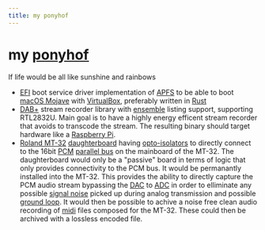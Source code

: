 ```yaml
---
title: my ponyhof
---
```


# my [ponyhof][wiktionary]
If life would be all like sunshine and rainbows

* [EFI][uefi] boot service driver implementation of [APFS][apfs] to be able to boot [macOS Mojave][mojave] with [VirtualBox][vbox], preferably written in [Rust][rust]
* [DAB+][dabp] stream recorder library with [ensemble][mux] listing support, supporting RTL2832U. Main goal is to have a highly energy efficent stream recorder that avoids to transcode the stream. The resulting binary should target hardware like a [Raspberry Pi][berrypie].
* [Roland MT-32][mt32] [daughterboard][daughterboard] having [opto-isolators][optoisolator] to directly connect to the 16bit [PCM][pcm] [parallel bus][parallelcom] on the mainboard of the MT-32. The daughterboard would only be a "passive" board in terms of logic that only provides connectivity to the PCM bus. It would be permanantly installed into the MT-32. This provides the ability to directly capture the PCM audio stream bypassing the [DAC][dac] to [ADC][adc] in order to elliminate any possible [signal noise][signalnoise] picked up during analog transmission and possible [ground loop][groundloop]. It would then be possible to achive a noise free clean audio recording of [midi][midi] files composed for the MT-32. These could then be archived with a lossless encoded file.

[wiktionary]: //de.wiktionary.org/wiki/das_Leben_ist_kein_Ponyhof#%C3%9Cbersetzungen 
[rust]: //www.rust-lang.org/
[apfs]: //developer.apple.com/support/apple-file-system/Apple-File-System-Reference.pdf
[vbox]: //www.virtualbox.org/
[uefi]: //wiki.osdev.org/UEFI
[mojave]: //en.wikipedia.org/wiki/MacOS_Mojave
[dabp]: //en.wikipedia.org/wiki/Digital_audio_broadcasting#DAB+
[heaac]: //en.wikipedia.org/wiki/High-Efficiency_Advanced_Audio_Coding
[mux]: //en.wikipedia.org/wiki/Multiplexing#Digital_broadcasting
[berrypie]: //en.wikipedia.org/wiki/Raspberry_Pi
[pcm]: //en.wikipedia.org/wiki/Pulse-code_modulation
[daughterboard]: //en.wikipedia.org/wiki/Expansion_card#Daughterboard
[optoisolator]: //en.wikipedia.org/wiki/Opto-isolator
[mt32]: //en.wikipedia.org/wiki/Roland_MT-32
[dac]: //en.wikipedia.org/wiki/Digital-to-analog_converter
[adc]: //en.wikipedia.org/wiki/Analog-to-digital_converter
[groundloop]: //en.wikipedia.org/wiki/Ground_loop_(electricity)
[parallelcom]: //en.wikipedia.org/wiki/Parallel_communication
[signalnoise]: //en.wikipedia.org/wiki/Noise_(electronics)
[midi]: //en.wikipedia.org/wiki/MIDI
